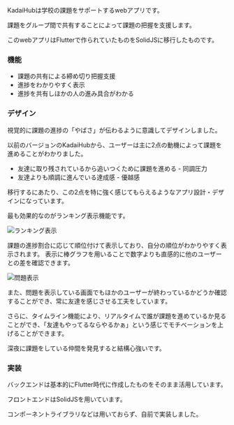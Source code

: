 KadaiHubは学校の課題をサポートするwebアプリです。

課題をグループ間で共有することによって課題の把握を支援します。

このwebアプリはFlutterで作られていたものをSolidJSに移行したものです。

### 機能

- 課題の共有による締め切り把握支援
- 進捗をわかりやすく表示
- 進捗を共有しほかの人の進み具合がわかる

### デザイン

視覚的に課題の進捗の「やばさ」が伝わるように意識してデザインしました。

以前のバージョンのKadaiHubから、ユーザーは主に2点の動機によって課題を進めることがわかりました。

- 友達に取り残されているから追いつくために課題を進める - 同調圧力
- 友達よりも順調に進んでいる達成感 - 優越感

移行するにあたり、この2点を特に強く感じてもらえるようなアプリ設計・デザインになっています。

最も効果的なのがランキング表示機能です。

![ランキング表示](https://u-kitazawa.github.io/kitazawa.dev/assets/kadaihub-solid/ranking.png)

課題の進捗割合に応じて順位付けて表示しており、自分の順位がわかりやすく表示されます。
表示に棒グラフを用いることで数字よりも直感的に他のユーザーとの差を確認できます。


![問題表示](https://u-kitazawa.github.io/kitazawa.dev/assets/kadaihub-solid/question.png)

また、問題を表示している画面でもほかのユーザーが終わっているかどうか確認することができ、常に友達を感じさせる工夫をしています。

さらに、タイムライン機能により、リアルタイムで誰が課題を進めているか見ることができ、「友達もやってるならやるかぁ」という感じでモチベーションを上げることができます。

深夜に課題をしている仲間を発見すると結構心強いです。

### 実装

バックエンドは基本的にFlutter時代に作成したものをそのまま活用しています。

フロントエンドはSolidJSを用いています。

コンポーネントライブラリなどは用いておらず、自前で実装しました。
